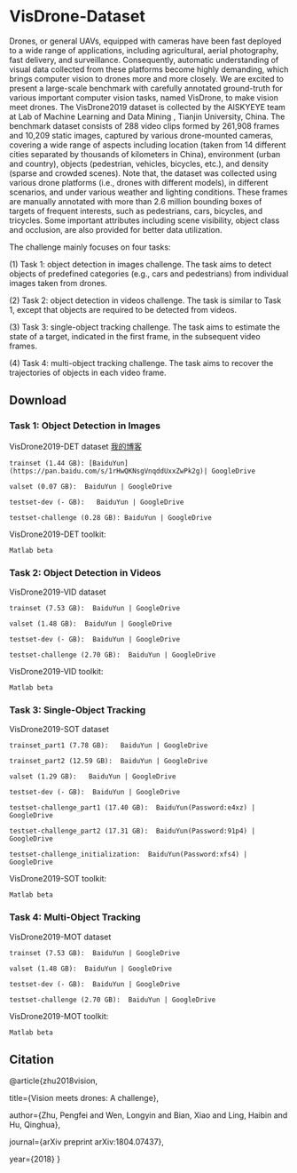 # VisDrone-Dataset

Drones, or general UAVs, equipped with cameras have been fast deployed to a wide range of applications, including agricultural, aerial photography, fast delivery, and surveillance. Consequently, automatic understanding of visual data collected from these platforms become highly demanding, which brings computer vision to drones more and more closely. We are excited to present a large-scale benchmark with carefully annotated ground-truth for various important computer vision tasks, named VisDrone, to make vision meet drones. The VisDrone2019 dataset is collected by the AISKYEYE team at Lab of Machine Learning and Data Mining , Tianjin University, China. The benchmark dataset consists of 288 video clips formed by 261,908 frames and 10,209 static images, captured by various drone-mounted cameras, covering a wide range of aspects including location (taken from 14 different cities separated by thousands of kilometers in China), environment (urban and country), objects (pedestrian, vehicles, bicycles, etc.), and density (sparse and crowded scenes). Note that, the dataset was collected using various drone platforms (i.e., drones with different models), in different scenarios, and under various weather and lighting conditions. These frames are manually annotated with more than 2.6 million bounding boxes of targets of frequent interests, such as pedestrians, cars, bicycles, and tricycles. Some important attributes including scene visibility, object class and occlusion, are also provided for better data utilization.

The challenge mainly focuses on four tasks: 

(1) Task 1: object detection in images challenge. The task aims to detect objects of predefined categories (e.g., cars and pedestrians) from individual images taken from drones. 

(2) Task 2: object detection in videos challenge. The task is similar to Task 1, except that objects are required to be detected from videos.

(3) Task 3: single-object tracking challenge. The task aims to estimate the state of a target, indicated in the first frame, in the subsequent video frames.

(4) Task 4: multi-object tracking challenge. The task aims to recover the trajectories of objects in each video frame.


## Download

### Task 1: Object Detection in Images 

VisDrone2019-DET dataset
[我的博客](https://pan.baidu.com/s/1rHwQKNsgVnqddUxxZwPk2g)

    trainset (1.44 GB): [BaiduYun](https://pan.baidu.com/s/1rHwQKNsgVnqddUxxZwPk2g)| GoogleDrive
    
    valset (0.07 GB):  BaiduYun | GoogleDrive
    
    testset-dev (- GB):   BaiduYun | GoogleDrive
    
    testset-challenge (0.28 GB): BaiduYun | GoogleDrive
    
VisDrone2019-DET toolkit: 

    Matlab beta

### Task 2: Object Detection in Videos

VisDrone2019-VID dataset

    trainset (7.53 GB):  BaiduYun | GoogleDrive
    
    valset (1.48 GB):  BaiduYun | GoogleDrive
    
    testset-dev (- GB):  BaiduYun | GoogleDrive
    
    testset-challenge (2.70 GB):  BaiduYun | GoogleDrive 
    
VisDrone2019-VID toolkit: 

    Matlab beta

### Task 3: Single-Object Tracking 

VisDrone2019-SOT dataset

    trainset_part1 (7.78 GB):   BaiduYun | GoogleDrive
    
    trainset_part2 (12.59 GB):  BaiduYun | GoogleDrive
    
    valset (1.29 GB):   BaiduYun | GoogleDrive
    
    testset-dev (- GB):  BaiduYun | GoogleDrive
    
    testset-challenge_part1 (17.40 GB):  BaiduYun(Password:e4xz) | GoogleDrive
    
    testset-challenge_part2 (17.31 GB):  BaiduYun(Password:91p4) | GoogleDrive
    
    testset-challenge_initialization:  BaiduYun(Password:xfs4) | GoogleDrive
    
VisDrone2019-SOT toolkit: 

    Matlab beta
    
### Task 4: Multi-Object Tracking 

VisDrone2019-MOT dataset

    trainset (7.53 GB):  BaiduYun | GoogleDrive
    
    valset (1.48 GB):  BaiduYun | GoogleDrive
    
    testset-dev (- GB):  BaiduYun | GoogleDrive
    
    testset-challenge (2.70 GB):  BaiduYun | GoogleDrive
    
VisDrone2019-MOT toolkit:

    Matlab beta


## Citation 

@article{zhu2018vision,

  title={Vision meets drones: A challenge},
  
  author={Zhu, Pengfei and Wen, Longyin and Bian, Xiao and Ling, Haibin and Hu, Qinghua},
  
  journal={arXiv preprint arXiv:1804.07437},
  
  year={2018}
}


